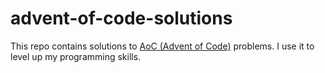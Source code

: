 # advent-of-code-solutions

This repo contains solutions to [AoC (Advent of Code)](https://adventofcode.com) problems. I use it to level up my programming skills.
